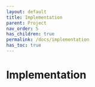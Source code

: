```yaml
---
layout: default
title: Implementation
parent: Project
nav_order: 5
has_children: true
permalink: /docs/implementation
has_toc: true
---
```


# Implementation
